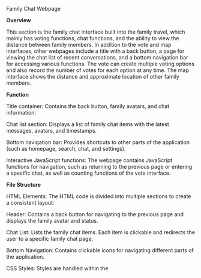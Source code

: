 
Family Chat Webpage

**Overview**

This section is the family chat interface built into the family travel, which mainly has voting functions, chat functions, and the ability to view the distance between family members. In addition to the vote and map interfaces, other webpages include a title with a back button, a page for viewing the chat list of recent conversations, and a bottom navigation bar for accessing various functions. The vote can create multiple voting options and also record the number of votes for each option at any time. The map interface shows the distance and approximate location of other family members.

**Function**

Title container: Contains the back button, family avatars, and chat information.

Chat list section: Displays a list of family chat items with the latest messages, avatars, and timestamps.

Bottom navigation bar: Provides shortcuts to other parts of the application (such as homepage, search, chat, and settings).

Interactive JavaScript functions: The webpage contains JavaScript functions for navigation, such as returning to the previous page or entering a specific chat, as well as counting functions of the vote interface.

**File Structure**

HTML Elements: The HTML code is divided into multiple sections to create a consistent layout:

Header: Contains a back button for navigating to the previous page and displays the family avatar and status.

Chat List: Lists the family chat items. Each item is clickable and redirects the user to a specific family chat page.

Bottom Navigation: Contains clickable icons for navigating different parts of the application.

CSS Styles: Styles are handled within the <style> tag and provide:

Header Styles: Creates a gradient background for the title with avatars and family names.

Bottom Navigation: A simple design with icons for easy navigation.

**Instructions**

Back Button: Click the back button (left arrow image) in the header to navigate to the previous page.

Input Box: In the chat box of the chat interface, click the + button to open the drop-down function menu.

Bottom Function: The function menu can jump to four different web pages, such as vote can jump to the voting interface, location can jump to the map interface.

Voting creation: Click the + button to create a new option, and click create vote to create a voting option.

Voting record: After clicking any of the created voting options, there will be a real-time count of each option in the chat interface, showing how many family members voted for each option.

**Pictures**

The pictures are used for the back button, family avatars, and bottom navigation icons.

Make sure the picture folder contains the following pictures:

Back button: left.jpg

Family avatar and chat list icon: chat4.png

Bottom navigation icons: 1.png, 2.png, 3.png, 4.png

**Compatibility**

The webpage is designed to be responsive and compatible with various screen sizes, making it easy to use on mobile and desktop devices.

**Future improvements**

Chat function: Use WebSocket to implement real-time chat for seamless communication.

Dynamic chat update: Connect to the backend to dynamically update chat messages and status.
